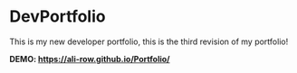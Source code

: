 # DevPortfolio
This is my new developer portfolio, this is the third revision of my portfolio!
          
**DEMO: https://ali-row.github.io/Portfolio/**
  
  
     
   
    
  
 
     
 

